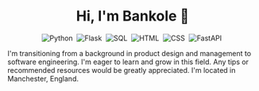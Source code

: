 <div align="center">

# Hi, I'm Bankole 👋



![Python](https://img.shields.io/badge/-Python-333333?style=flat&logo=python)&nbsp;
![Flask](https://img.shields.io/badge/-Flask-333333?style=flat&logo=flask)&nbsp;
![SQL](https://img.shields.io/badge/-SQL-333333?style=flat&logo=sql)&nbsp;
![HTML](https://img.shields.io/badge/-HTML-333333?style=flat&logo=html)&nbsp;
![CSS](https://img.shields.io/badge/-CSS-333333?style=flat&logo=css)&nbsp;
![FastAPI](https://img.shields.io/badge/-FastAPI-333333?style=flat&logo=css)&nbsp;

</div>

I'm transitioning from a background in product design and management to software engineering.
I'm eager to learn and grow in this field. Any tips or recommended resources would be greatly appreciated. 
I'm located in Manchester, England.


